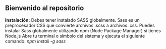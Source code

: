 ## Bienvenido al repositorio
**Instalación:**
Debes tener instalado SASS globalmente.  Sass es un preprocesador CSS que convierte archivos .scss a archivos .css.
Puedes instalar Sass globalmente utilizando npm (Node Package Manager) si tienes Node.js
Abre tu terminal o símbolo del sistema y ejecuta el siguiente comando:
*npm install -g sass*